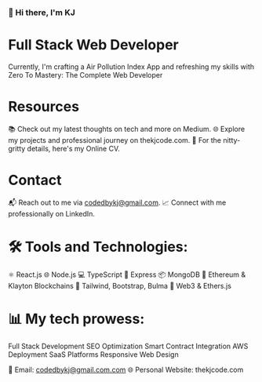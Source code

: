 ### 👋 Hi there, I'm KJ

<!--
**kjschelling/kjschelling** is a ✨ _special_ ✨ repository because its `README.md` (this file) appears on your GitHub profile.

Here are some ideas to get you started:

- 🔭 I’m currently working on ...
- 🌱 I’m currently learning ...
- 👯 I’m looking to collaborate on ...
- 🤔 I’m looking for help with ...
- 💬 Ask me about ...
- 📫 How to reach me: ...
- 😄 Pronouns: ...
- ⚡ Fun fact: ...
-->



# Full Stack Web Developer 

Currently, I'm crafting a Air Pollution Index App and refreshing my skills with Zero To Mastery: The Complete Web Developer

# Resources
📚 Check out my latest thoughts on tech and more on Medium.
🌐 Explore my projects and professional journey on thekjcode.com.
📄 For the nitty-gritty details, here's my Online CV.

# Contact
📬 Reach out to me via codedbykj@gmail.com.
📈 Connect with me professionally on LinkedIn.


# 🛠️ Tools and Technologies:

⚛️ React.js
🌐 Node.js
💻 TypeScript
🧰 Express
📦 MongoDB
🌟 Ethereum & Klayton Blockchains
🎨 Tailwind, Bootstrap, Bulma
💎 Web3 & Ethers.js


# 📊 My tech prowess:

Full Stack Development
SEO Optimization
Smart Contract Integration
AWS Deployment
SaaS Platforms
Responsive Web Design


📧 Email: codedbykj@gmail.com.com
🌐 Personal Website: thekjcode.com
